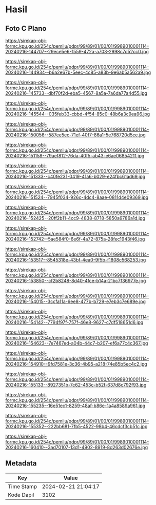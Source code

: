 # Hasil

## Foto C Plano

https://sirekap-obj-formc.kpu.go.id/254c/pemilu/pdpr/99/89/01/00/01/9989010001114-20240216-144707--29ece5e6-1559-472a-a703-2998c7d52cc0.jpg

https://sirekap-obj-formc.kpu.go.id/254c/pemilu/pdpr/99/89/01/00/01/9989010001114-20240216-144934--b6a2e67b-5eec-4c85-a83b-9e6ab5a562a9.jpg

https://sirekap-obj-formc.kpu.go.id/254c/pemilu/pdpr/99/89/01/00/01/9989010001114-20240216-145733--dbf70f2d-eba5-4567-8a5a-7a6da77a4d55.jpg

https://sirekap-obj-formc.kpu.go.id/254c/pemilu/pdpr/99/89/01/00/01/9989010001114-20240216-145544--035feb33-cbbd-4f54-85c0-48b6a3c9ea96.jpg

https://sirekap-obj-formc.kpu.go.id/254c/pemilu/pdpr/99/89/01/00/01/9989010001114-20240216-150056--587ee5ec-71ef-40f7-86a1-5e768720d5ce.jpg

https://sirekap-obj-formc.kpu.go.id/254c/pemilu/pdpr/99/89/01/00/01/9989010001114-20240216-151158--79aef812-76da-40f5-ab43-e6ae06854211.jpg

https://sirekap-obj-formc.kpu.go.id/254c/pemilu/pdpr/99/89/01/00/01/9989010001114-20240216-151333--c40fe231-0419-41a6-b029-e24fbc61ad69.jpg

https://sirekap-obj-formc.kpu.go.id/254c/pemilu/pdpr/99/89/01/00/01/9989010001114-20240216-151524--7945f034-926c-4dc4-8aae-0811d4e09369.jpg

https://sirekap-obj-formc.kpu.go.id/254c/pemilu/pdpr/99/89/01/00/01/9989010001114-20240216-152425--20ff2b11-4cc9-4838-8718-5850a9786a1d.jpg

https://sirekap-obj-formc.kpu.go.id/254c/pemilu/pdpr/99/89/01/00/01/9989010001114-20240216-152742--5ae584f0-6e6f-4a72-875a-28fec1943f46.jpg

https://sirekap-obj-formc.kpu.go.id/254c/pemilu/pdpr/99/89/01/00/01/9989010001114-20240216-153517--8545318e-43bf-4ea0-9f5b-f1808c568253.jpg

https://sirekap-obj-formc.kpu.go.id/254c/pemilu/pdpr/99/89/01/00/01/9989010001114-20240216-153850--cf2b8248-8d40-4fce-b14a-21bc7f36977e.jpg

https://sirekap-obj-formc.kpu.go.id/254c/pemilu/pdpr/99/89/01/00/01/9989010001114-20240216-154015--3ccfa11a-6ee8-477b-b729-e7eb3c7e689e.jpg

https://sirekap-obj-formc.kpu.go.id/254c/pemilu/pdpr/99/89/01/00/01/9989010001114-20240216-154142--7794f97f-757f-46e8-9627-c7df518651d6.jpg

https://sirekap-obj-formc.kpu.go.id/254c/pemilu/pdpr/99/89/01/00/01/9989010001114-20240216-154623--7e7467ed-a04b-44c7-b207-ef6a77c4c367.jpg

https://sirekap-obj-formc.kpu.go.id/254c/pemilu/pdpr/99/89/01/00/01/9989010001114-20240216-154910--9fd7581e-3c36-4b95-a218-74e85b5ec4c2.jpg

https://sirekap-obj-formc.kpu.go.id/254c/pemilu/pdpr/99/89/01/00/01/9989010001114-20240216-155133--8927351b-7c62-453c-b52f-637d8c792f93.jpg

https://sirekap-obj-formc.kpu.go.id/254c/pemilu/pdpr/99/89/01/00/01/9989010001114-20240216-155235--16e51ec1-8259-48af-b86e-1a4a8589a961.jpg

https://sirekap-obj-formc.kpu.go.id/254c/pemilu/pdpr/99/89/01/00/01/9989010001114-20240216-155352--222bb681-7fb5-4522-98b4-46cdcf3cb51c.jpg

https://sirekap-obj-formc.kpu.go.id/254c/pemilu/pdpr/99/89/01/00/01/9989010001114-20240216-160410--3ad70107-13d1-4902-8919-8d263d02676e.jpg


## Metadata

| Key        | Value               |
| ---------- | ------------------- |
| Time Stamp | 2024-02-21 21:04:17 |
| Kode Dapil | 3102                |



